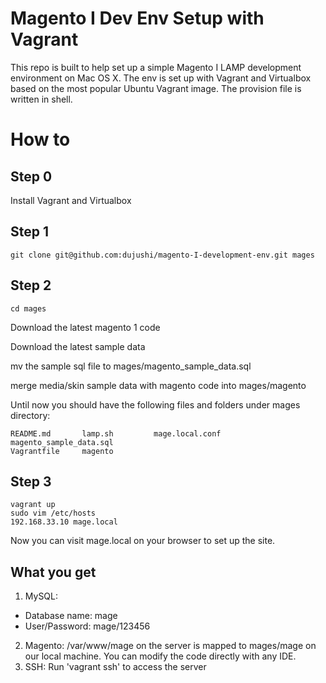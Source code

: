 # Magento I Dev Env Setup with Vagrant
This repo is built to help set up a simple Magento I LAMP development environment on Mac OS X. The env is set up with Vagrant and Virtualbox based on the most popular Ubuntu Vagrant image. The provision file is written in shell.

# How to
## Step 0
Install Vagrant and Virtualbox

## Step 1
```
git clone git@github.com:dujushi/magento-I-development-env.git mages
```

## Step 2
```
cd mages
```
Download the latest magento 1 code

Download the latest sample data

mv the sample sql file to mages/magento_sample_data.sql

merge media/skin sample data with magento code into mages/magento

Until now you should have the following files and folders under mages directory:
```
README.md       lamp.sh         mage.local.conf     magento_sample_data.sql
Vagrantfile     magento 
```

## Step 3
```
vagrant up
sudo vim /etc/hosts
192.168.33.10 mage.local
```
Now you can visit mage.local on your browser to set up the site.

## What you get
1. MySQL: 
* Database name: mage
* User/Password: mage/123456
2. Magento:
/var/www/mage on the server is mapped to mages/mage on our local machine. You can modify the code directly with any IDE.
3. SSH:
Run 'vagrant ssh' to access the server
